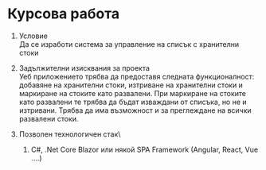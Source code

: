 # Курсова работа

1.	Условие\
Да се изработи система за управление на списък с хранителни стоки

2.	Задължителни изисквания за проекта\
Уеб приложението трябва да предоставя следната функционалност: добавяне на хранителни стоки, изтриване на хранителни стоки и маркиране на стоките като развалени. При маркиране на стоките като развалени те трябва да бъдат изваждани от списъка, но не и изтривани. Трябва да има възможност и за преглеждане на всички развалени стоки.

3.	Позволен технологичен стак\
    1.	C#, .Net Core Blazor или някой SPA Framework (Angular, React, Vue ....)
